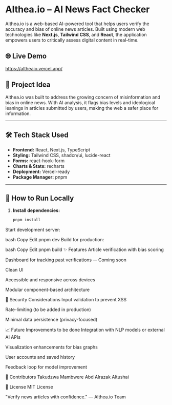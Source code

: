 # Althea.io – AI News Fact Checker

Althea.io is a web-based AI-powered tool that helps users verify the accuracy and bias of online news articles. Built using modern web technologies like **Next.js**, **Tailwind CSS**, and **React**, the application empowers users to critically assess digital content in real-time.

## 🌐 Live Demo

https://altheaio.vercel.app/


## 🧠 Project Idea

Althea.io was built to address the growing concern of misinformation and bias in online news. With AI analysis, it flags bias levels and ideological leanings in articles submitted by users, making the web a safer place for information.

---

## 🛠 Tech Stack Used

- **Frontend:** React, Next.js, TypeScript
- **Styling:** Tailwind CSS, shadcn/ui, lucide-react
- **Forms:** react-hook-form
- **Charts & Stats:** recharts
- **Deployment:** Vercel-ready
- **Package Manager:** pnpm

---

## 🧪 How to Run Locally

1. **Install dependencies:**
   ```bash
   pnpm install
Start development server:

bash
Copy
Edit
pnpm dev
Build for production:

bash
Copy
Edit
pnpm build
✨ Features
Article verification with bias scoring

Dashboard for tracking past verifications -- Coming soon

Clean UI 

Accessible and responsive across devices

Modular component-based architecture

🔐 Security Considerations
Input validation to prevent XSS

Rate-limiting (to be added in production)

Minimal data persistence (privacy-focused)

📈 Future Improvements to be done
Integration with NLP models or external AI APIs

Visualization enhancements for bias graphs

User accounts and saved history

Feedback loop for model improvement

👥 Contributors
Takudzwa Mambwere 
Abd Alrazak Altushai

📜 License
MIT License

"Verify news articles with confidence."
— Althea.io Team

